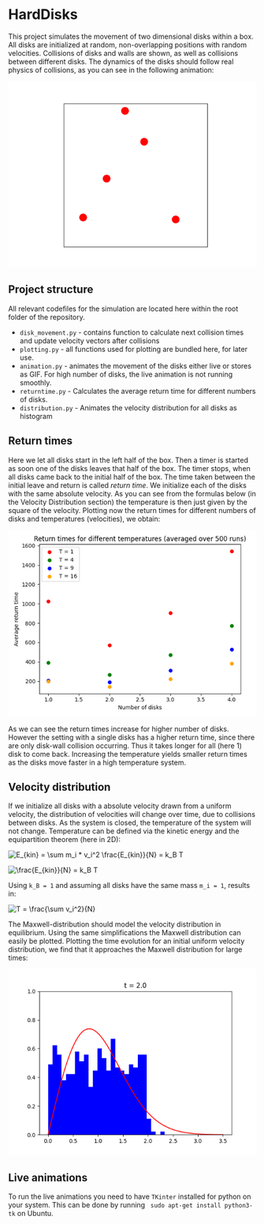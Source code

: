 # HardDisks

This project simulates the movement of two dimensional disks within a box. All disks are 
initialized at random, non-overlapping positions with random velocities. Collisions of disks 
and walls are shown, as well as collisions between different disks. The dynamics of the disks 
should follow real physics of collisions, as you can see in the following animation:

![Dynamics 10 disks](results/dynamics.gif)

## Project structure
All relevant codefiles for the simulation are located here within the root folder of the repository.

* `disk_movement.py` - contains function to calculate next collision times and update velocity vectors
after collisions
* `plotting.py` - all functions used for plotting are bundled here, for later use.
* `animation.py` - animates the movement of the disks either live or stores as GIF. For high
number of disks, the live animation is not running smoothly.
* `returntime.py` - Calculates the average return time for different numbers of disks.
* `distribution.py` - Animates the velocity distribution for all disks as histogram

## Return times
Here we let all disks start in the left half of the box. Then a timer is started as soon one of the 
disks leaves that half of the box. The timer stops, when all disks came back to the initial half of the box.
The time taken between the initial leave and return is called *return time*.
We initialize each of the disks with the same absolute velocity. As you can see from the formulas below (in the Velocity Distribution section)
the temperature is then just given by the square of the velocity. 
Plotting now the return times for different numbers of disks and temperatures (velocities), we obtain:

![Return times](results/returntimes.png)

As we can see the return times increase for higher number of disks. However the setting with a single disks has a higher return time, since there are only disk-wall
collision occurring. Thus it takes longer for all (here 1) disk to come back.
Increasing the temperature yields smaller return times as the disks move faster in a high temperature system.

## Velocity distribution
If we initialize all disks with a absolute velocity drawn from a uniform velocity, the distribution 
of velocities will change over time, due to collisions between disks. As the system is closed, the 
temperature of the system will not change. Temperature can be defined via the kinetic energy and 
the equipartition theorem (here in 2D):

![E_{kin} = \sum m_i * v_i^2$$ $$ \frac{E_{kin}}{N} = k_B T](https://render.githubusercontent.com/render/math?math=E_%7Bkin%7D%20%3D%20%5Csum%20m_i%20*%20v_i%5E2%24%24%20%24%24%20%5Cfrac%7BE_%7Bkin%7D%7D%7BN%7D%20%3D%20k_B%20T)

![\frac{E_{kin}}{N} = k_B T ](https://render.githubusercontent.com/render/math?math=%5Cfrac%7BE_%7Bkin%7D%7D%7BN%7D%20%3D%20k_B%20T%20)

Using `k_B = 1` and assuming all disks have the same mass `m_i = 1`, results in: 

![T = \frac{\sum v_i^2}{N}](https://render.githubusercontent.com/render/math?math=T%20%3D%20%5Cfrac%7B%5Csum%20v_i%5E2%7D%7BN%7D)

The Maxwell-distribution should model the velocity distribution in equilibrium. Using the same 
simplifications the Maxwell distribution can easily be plotted. 
Plotting the time evolution for an initial uniform velocity distribution, we find that it approaches
the Maxwell distribution for large times:

![Velocity distribution for 500 disks](results/distribution500.gif)

## Live animations
To run the live animations you need to have `TKinter` installed for python on your system.
This can be done by running ``` sudo apt-get install python3-tk``` on Ubuntu.  